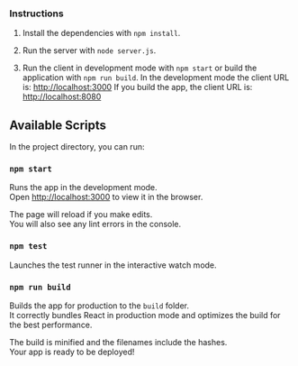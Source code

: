 ### Instructions

1. Install the dependencies with `npm install`.

2. Run the server with `node server.js`.

3. Run the client in development mode with `npm start` or build the application with `npm run build`.
In the development mode the client URL is: [http://localhost:3000](http://localhost:3000)
If you build the app, the client URL is: [http://localhost:8080](http://localhost:8080)


## Available Scripts

In the project directory, you can run:

### `npm start`

Runs the app in the development mode.<br>
Open [http://localhost:3000](http://localhost:3000) to view it in the browser.

The page will reload if you make edits.<br>
You will also see any lint errors in the console.

### `npm test`

Launches the test runner in the interactive watch mode.<br>

### `npm run build`

Builds the app for production to the `build` folder.<br>
It correctly bundles React in production mode and optimizes the build for the best performance.

The build is minified and the filenames include the hashes.<br>
Your app is ready to be deployed!
